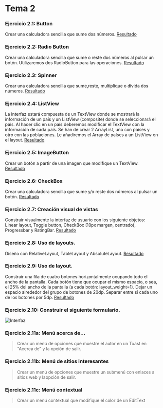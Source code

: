 Tema 2 
======

### Ejercicio 2.1: Button
Crear una calculadora sencilla que sume dos números.
[Resultado](https://github.com/franlu/curso_android_uned/blob/master/tema02/img/resultado2_1.png)

### Ejercicio 2.2: Radio Button
Crear una calculadora sencilla que sume o reste dos números al pulsar un botón. Utilizaremos dos RadioButton para las operaciones.
[Resultado](https://github.com/franlu/curso_android_uned/blob/master/tema02/img/resultado2_2.png)

### Ejercicio 2.3: Spinner
Crear una calculadora sencilla que sume,reste, multiplique o divida dos números.
[Resultado](https://github.com/franlu/curso_android_uned/blob/master/tema02/img/resultado2_3.png)

### Ejercicio 2.4: ListView
La interfaz estará compuesta de un TextView donde se mostrará la información de un país y un ListView (composite) donde se seleccionará el país. Al hacer clic en un país deberemos modificar el TextView con la información de cada país.
Se han de crear 2 ArrayList, uno con países y otro con las poblaciones. Le añadiremos el Array de países a un ListView en el layout.
[Resultado](https://github.com/franlu/curso_android_uned/blob/master/tema02/img/resultado2_4.png)

### Ejercicio 2.5: ImageButton
Crear un botón a partir de una imagen que modifique un TextView.
[Resultado](https://github.com/franlu/curso_android_uned/blob/master/tema02/img/resultado2_5.png)

### Ejercicio 2.6: CheckBox
Crear una calculadora sencilla que sume y/o reste dos números al pulsar un botón.
[Resultado](https://github.com/franlu/curso_android_uned/blob/master/tema02/img/resultado2_6.png)

### Ejercicio 2.7: Creación visual de vistas
Construir visualmente la interfaz de usuario con los siguiente objetos:
Linear layout, Toggle button, CheckBox (10px margen, centrado), Progressbar y RatingBar.
[Resultado](https://github.com/franlu/curso_android_uned/blob/master/tema02/img/resultado2_7.png)

### Ejercicio 2.8: Uso de layouts.
Diseño con RelativeLayout, TableLayout y AbsoluteLayout.
[Resultado](https://github.com/franlu/curso_android_uned/blob/master/tema02/img/resultado2_8.png)

### Ejercicio 2.9: Uso de layout.
Construir una fila de cuatro botones horizontalmente ocupando todo el ancho de la pantalla. Cada botón tiene que ocupar el mismo espacio, o sea, el 25% del ancho de la pantalla (a cada botón: layout_weight=1). Dejar un espacio alrededor del grupo de botones de 20dp. Separar entre sí cada uno de los botones por 5dp.
[Resultado](https://github.com/franlu/curso_android_uned/blob/master/tema02/img/resultado2_9.png)

### Ejercicio 2.10: Construir el siguiente formulario.
![Interfaz](https://github.com/franlu/curso_android_uned/blob/master/tema02/img/ejercicio2_10.png "Formulario")

### Ejercicio 2.11a: Menú acerca de...
> Crear un menú de opciones que muestre el autor en un Toast en "Acerca de" y la opción de salir.

### Ejercicio 2.11b: Menú de sitios interesantes
> Crear un menú de opciones que muestre un submenú con enlaces a sitios web y laopción de salir.

### Ejercicio 2.11c: Menú contextual
> Crear un menú contextual que modifique el color de un EditText

